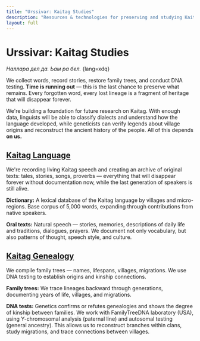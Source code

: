```yaml
---
title: "Urssivar: Kaitag Studies"
description: "Resources & technologies for preserving and studying Kaitag language, culture, history, and people."
layout: full
---
```


<script setup lang="ts">
import Stamp from "@/components/Stamp.vue";
import VillageMap from "@/components/VillageMap.vue";
</script>

<div class="content-container">

# Urssivar: Kaitag Studies

_Наллара дел да. Ьам ра бел._ {lang=xdq}

We collect words, record stories, restore family trees, and conduct DNA testing.
**Time is running out** — this is the last chance to preserve what remains.
Every forgotten word, every lost lineage is a fragment of heritage that will disappear forever.

</div>

<VillageMap />

<div class="content-container">

We're building a foundation for future research on Kaitag.
With enough data, linguists will be able to classify dialects and understand how the language
developed,
while geneticists can verify legends about village origins and reconstruct the ancient history of
the
people.
All of this depends **on us.**

## [Kaitag Language](https://codex.urssivar.com)

We're recording living Kaitag speech and creating an archive of original texts: tales, stories,
songs,
proverbs —
everything that will disappear forever without documentation now, while the last generation of
speakers
is
still alive.

**Dictionary:** A lexical database of the Kaitag language by villages and
micro-regions.
Base corpus of 5,000 words, expanding through contributions from native speakers.

**Oral texts:** Natural speech — stories, memories, descriptions of daily life and
traditions,
dialogues, prayers. We document not only vocabulary, but also patterns of thought, speech style, and
culture.

## [Kaitag Genealogy](https://www.familytreedna.com/groups/kaitag/about)

We compile family trees — names, lifespans, villages, migrations.
We use DNA testing to establish origins and kinship connections.

**Family trees:** We trace lineages backward through generations, documenting years of
life,
villages, and migrations.

**DNA tests:** Genetics confirms or refutes genealogies and shows the degree of kinship
between
families.
We work with FamilyTreeDNA laboratory (USA), using Y-chromosomal analysis (paternal line) and
autosomal
testing (general ancestry).
This allows us to reconstruct branches within clans, study migrations, and trace connections between
villages.

</div>

<Stamp />

